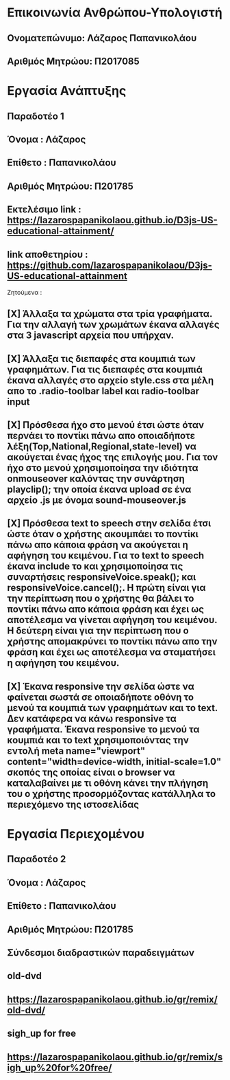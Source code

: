 # Επικοινωνία Ανθρώπου-Υπολογιστή
## Ονοματεπώνυμο: Λάζαρος Παπανικολάου
## Αριθμός Μητρώου: Π2017085

# Εργασία Ανάπτυξης
## Παραδοτέο 1
## Όνομα : Λάζαρος
## Επίθετο : Παπανικολάου
##  Αριθμός Μητρώου: Π201785
## Eκτελέσιμο link : https://lazarospapanikolaou.github.io/D3js-US-educational-attainment/
## link αποθετηρίου : https://github.com/lazarospapanikolaou/D3js-US-educational-attainment
Ζητούμενα :
## [X] Άλλαξα τα χρώματα στα τρία γραφήματα. Για την αλλαγή των χρωμάτων έκανα αλλαγές στα 3 javascript αρχεία που υπήρχαν.
## [X] Άλλαξα τις διεπαφές στα κουμπιά των γραφημάτων. Για τις διεπαφές στα κουμπιά έκανα αλλαγές στο αρχείο style.css στα μέλη απο το .radio-toolbar label και radio-toolbar input
## [X] Πρόσθεσα ήχο στο μενού έτσι ώστε όταν περνάει το ποντίκι πάνω απο οποιαδήποτε λέξη(Top,National,Regional,state-level) να ακούγεται ένας ήχος της επιλογής μου. Για τον ήχο στο μενού χρησιμοποίησα την ιδιότητα onmouseover καλόντας την συνάρτηση playclip(); την οποία έκανα upload σε ένα αρχείο .js με όνομα sound-mouseover.js
## [X] Πρόσθεσα text to speech στην σελίδα έτσι ώστε όταν ο χρήστης ακουμπάει το ποντίκι πάνω απο κάποια φράση να ακούγεται η αφήγηση του κειμένου. Για το text to speech έκανα include το <script src='https://code.responsivevoice.org/responsivevoice.js'></script> και χρησιμοποίησα τις συναρτήσεις responsiveVoice.speak(); και responsiveVoice.cancel();. Η πρώτη είναι για την περίπτωση που ο χρήστης θα βάλει το ποντίκι πάνω απο κάποια φράση και έχει ως αποτέλεσμα να γίνεται αφήγηση του κειμένου. Η δεύτερη είναι για την περίπτωση που ο χρήστης απομακρύνει το ποντίκι πάνω απο την φράση και έχει ως αποτέλεσμα να σταματήσει η αφήγηση του κειμένου.
## [X] Έκανα responsive την σελίδα ώστε να φαίνεται σωστά σε οποιαδήποτε οθόνη το μενού τα κουμπιά των γραφημάτων και το text. Δεν κατάφερα να κάνω responsive τα γραφήματα. Έκανα responsive το μενού τα κουμπιά και το text χρησιμοποιόντας την εντολή meta name="viewport" content="width=device-width, initial-scale=1.0" σκοπός της οποίας είναι ο browser να καταλαβαίνει με τι οθόνη κάνει την πλήγηση του ο χρήστης προσορμόζοντας κατάλληλα το περιεχόμενο της ιστοσελίδας




# Εργασία Περιεχομένου
## Παραδοτέο 2
## Όνομα : Λάζαρος
## Επίθετο : Παπανικολάου
##  Αριθμός Μητρώου: Π201785
## Σύνδεσμοι διαδραστικών παραδειγμάτων
## old-dvd
## https://lazarospapanikolaou.github.io/gr/remix/old-dvd/
## sigh_up for free
## https://lazarospapanikolaou.github.io/gr/remix/sigh_up%20for%20free/
